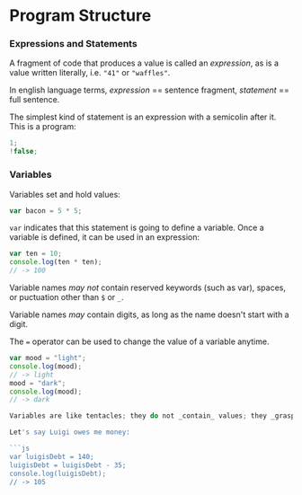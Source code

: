 # Program Structure

### Expressions and Statements

A fragment of code that produces a value is called an _expression_, as is a value written literally, i.e. `"41"` or `"waffles"`.

In english language terms, _expression_ == sentence fragment, _statement_ == full sentence.

The simplest kind of statement is an expression with a semicolin after it. This is a program:

```js
1;
!false;
```

### Variables

Variables set and hold values:

```js
var bacon = 5 * 5;
```

`var` indicates that this statement is going to define a variable. Once a variable is defined, it can be used in an expression:

```js
var ten = 10;
console.log(ten * ten);
// -> 100
```

Variable names _may not_ contain reserved keywords (such as var), spaces, or puctuation other than `$` or `_`.

Variable names _may_ contain digits, as long as the name doesn't start with a digit.

The `=` operator can be used to change the value of a variable anytime.

```js
var mood = "light";
console.log(mood);
// -> light
mood = "dark";
console.log(mood);
// -> dark

Variables are like tentacles; they do not _contain_ values; they _grasp_ them.

Let's say Luigi owes me money:

```js
var luigisDebt = 140;
luigisDebt = luigisDebt - 35;
console.log(luigisDebt);
// -> 105

